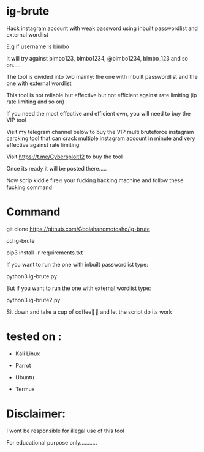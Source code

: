 # ig-brute


  Hack instagram account with weak password using inbuilt passwordlist and external wordlist 



  E.g if username is bimbo


  It will try against bimbo123, bimbo1234, @bimbo1234, bimbo_123 and so on.....


  The tool is divided into two mainly: the one with inbuilt passwordlist and the one with external wordlist

  
  This tool is not reliable but effective but not efficient against rate limiting (ip rate limiting and so on)


  If you need the most effective and efficient own, you will need to buy the VIP tool


  Visit my telegram channel below to buy the VIP multi bruteforce instagram carcking tool that can crack multiple instagram account in minute and very effective against 
  rate limiting

  

  
  Visit https://t.me/Cybersploit12 to buy the tool

  

  Once its ready it will be posted there.....


  Now scrip kiddie fire🔥 your fucking hacking machine and follow these fucking command 


# Command



 git clone https://github.com/Gbolahanomotosho/ig-brute




 cd ig-brute





 pip3 install -r requirements.txt



 
 If you want to run the one with inbuilt passwordlist type:


 python3 ig-brute.py


 But if you want to run the one with external wordlist type:
 

 python3 ig-brute2.py


 Sit down and take a cup of coffee🍵🍵 and let the script do its work



# tested on :




- Kali Linux


- Parrot


- Ubuntu

- Termux




# Disclaimer: 

 

  I wont be responsible for illegal use of this tool

  

  For educational purpose only...........
